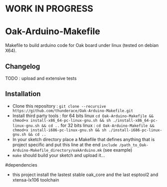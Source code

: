 # WORK IN PROGRESS

# Oak-Arduino-Makefile
Makefile to build arduino code for Oak board under linux (tested on debian X64).

## Changelog
TODO : upload and extensive tests

## Installation
- Clone this repository : `git clone --recursive https://github.com/thunderace/Oak-Arduino-Makefile.git`
- Install third party tools : for 64 bits linux `cd Oak-Arduino-Makefile && chmod+x install-x86_64-pc-linux-gnu.sh && sh ./install-x86_64-pc-linux-gnu.sh && cd ..` 
                              for 32 bits linux : `cd Oak-Arduino-Makefile && chmod+x install-i686-pc-linux-gnu.sh && sh ./install-i686-pc-linux-gnu.sh && cd ..` 
- In your sketch directory place a Makefile that defines anything that is project specific and put this line at the end `include /path_to_Oak-Arduino-Makefile_directory/oakArduino.mk` (see example)
- `make` should build your sketch and upload it...

#dependencies
- this project install the lastest stable  oak_core and the last esptool2 and xtensa-lx106 toolchain



